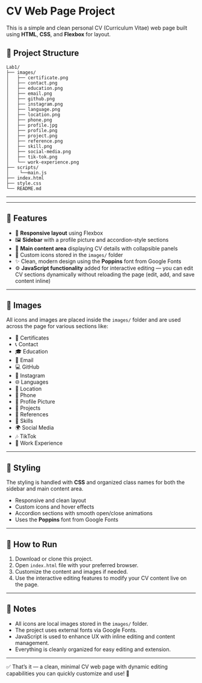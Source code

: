 # CV Web Page Project

This is a simple and clean personal CV (Curriculum Vitae) web page built using **HTML**, **CSS**, and **Flexbox** for layout.

## 📁 Project Structure

```
Lab1/
├── images/
│   ├── certificate.png
│   ├── contact.png
│   ├── education.png
│   ├── email.png
│   ├── github.png
│   ├── instagram.png
│   ├── language.png
│   ├── location.png
│   ├── phone.png
│   ├── profile.jpg
│   ├── profile.png
│   ├── project.png
│   ├── reference.png
│   ├── skill.png
│   ├── social-media.png
│   ├── tik-tok.png
│   └── work-experience.png
├── scripts/
│    └──main.js  
├── index.html
├── style.css
└── README.md
```


---
---

## 🎨 Features

- 📱 **Responsive layout** using Flexbox  
- 🖼️ **Sidebar** with a profile picture and accordion-style sections  
- 📝 **Main content area** displaying CV details with collapsible panels  
- 🎨 Custom icons stored in the `images/` folder  
- ✨ Clean, modern design using the **Poppins** font from Google Fonts  
- ⚙️ **JavaScript functionality** added for interactive editing — you can edit CV sections dynamically without reloading the page (edit, add, and save content inline)  

---

## 📸 Images

All icons and images are placed inside the `images/` folder and are used across the page for various sections like:

- 📜 Certificates  
- 📞 Contact  
- 🎓 Education  
- 📧 Email  
- 💻 GitHub  
- 📸 Instagram  
- 🌐 Languages  
- 📍 Location  
- 📱 Phone  
- 👤 Profile Picture  
- 📁 Projects  
- 📑 References  
- 💪 Skills  
- 🌍 Social Media  
- 🎶 TikTok  
- 💼 Work Experience  

---

## 🎨 Styling

The styling is handled with **CSS** and organized class names for both the sidebar and main content area.

- Responsive and clean layout  
- Custom icons and hover effects  
- Accordion sections with smooth open/close animations  
- Uses the **Poppins** font from Google Fonts  

---

## 🚀 How to Run

1. Download or clone this project.  
2. Open `index.html` file with your preferred browser.  
3. Customize the content and images if needed.  
4. Use the interactive editing features to modify your CV content live on the page.  

---

## 📌 Notes

- All icons are local images stored in the `images/` folder.  
- The project uses external fonts via Google Fonts.  
- JavaScript is used to enhance UX with inline editing and content management.  
- Everything is cleanly organized for easy editing and extension.  

---

✅ That’s it — a clean, minimal CV web page with dynamic editing capabilities you can quickly customize and use! 🎉
